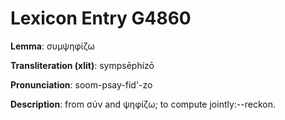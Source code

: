 # Lexicon Entry G4860

**Lemma**: συμψηφίζω

**Transliteration (xlit)**: sympsēphízō

**Pronunciation**: soom-psay-fid'-zo

**Description**:
from σύν and ψηφίζω; to compute jointly:--reckon.
